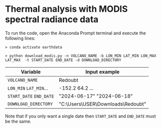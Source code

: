 # Thermal analysis with MODIS spectral radiance data

To run the code, open the Anaconda Prompt terminal and execute the following lines:

```
> conda activate earthdata
```


```
> python download_modis.py -n VOLCANO_NAME -b LON_MIN LAT_MIN LON_MAX LAT_MAX  -t START_DATE END_DATE -d DOWNLOAD_DIRECTORY
```

| Variable | Input example |
|----------|---------------|
| `VOLCANO_NAME`| Redoubt |
| `LON_MIN` `LAT_MIN`... | -152.2 64.2 ... |
| `START_DATE` `END_DATE` | "2024-06-17" "2024-06-18" |
| `DOWNLOAD_DIRECTORY` | "C:\\Users\\USER\\Downloads\Redoubt" |

Note that if you only want a single date then `START_DATE` and  `END_DATE` must be the same.
